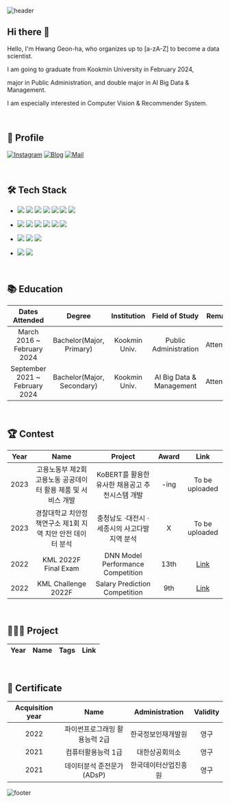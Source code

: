 ![header](https://capsule-render.vercel.app/api?type=waving&color=gradient&customColorList=2&height=250&section=header&text=WELCOME&fontSize=90&desc=%20This%20is%20GeonHa's%20Github!&animation=fadeIn&descSize=20&FontSize=40&descAlign=70&descAlignY=60&fontAlignY=40)



## Hi there 👋

Hello, I'm Hwang Geon-ha, who organizes up to [a-zA-Z] to become a data scientist.

I am going to graduate from Kookmin University in February 2024,

major in Public Administration, and double major in AI Big Data & Management.

I am especially interested in Computer Vision & Recommender System.

<br>

## 📌 Profile
[![Instagram](https://img.shields.io/badge/Instagram-dd2a7b?style=flat-square&logo=Instagram&logoColor=white)](https://instagram.com/9e0na?igshid=MmIzYWVlNDQ5Yg==) 
[![Blog](https://img.shields.io/badge/Velog-339933?style=flat-square&logo=Tistory&logoColor=white)](https://my-sticalnd.tistory.com/)
[![Mail](https://img.shields.io/badge/gunha8147@kookmin.ac.kr-02303A?style=flat-square&logo=Gmail&logoColor=white)](gunha8147@kookmin.ac.kr)

<br>


## 🛠 Tech Stack
- <img src="https://img.shields.io/badge/Python-3776AB?style=flat&logo=Python&logoColor=white"/> <img src="https://img.shields.io/badge/Pytorch-EE4C2C?style=flat&logo=Pytorch&logoColor=white"/> <img src="https://img.shields.io/badge/SQL-4479A1?style=flat&logo=MySQL&logoColor=white"/> <img src="https://img.shields.io/badge/Git-F05032?style=flat&logo=Git&logoColor=white"/> <img src="https://img.shields.io/badge/Tableau-E97627?style=flat&logo=Tableau&logoColor=white"/> <img src="https://img.shields.io/badge/R-276DC3?style=flat-square&logo=R&logoColor=white"/> <img src="https://img.shields.io/badge/QGIS-589632?style=flat-square&logo=Qgis&logoColor=white"/>

- <img src="https://img.shields.io/badge/Jupyter-F37626?style=flat-square&logo=Jupyter&logoColor=white"/>  <img src="https://img.shields.io/badge/Anaconda-44A833?style=flat-square&logo=Anaconda&logoColor=white"/> <img src="https://img.shields.io/badge/PyCharm-000000?style=flat-square&logo=PyCharm&logoColor=white"/> <img src="https://img.shields.io/badge/VSCode-007ACC?style=flat-square&logo=Visual Studio Code&logoColor=white"/>  <img src="https://img.shields.io/badge/Google Colab-F9AB00?style=flat-square&logo=Google Colab&logoColor=white"/> <img src="https://img.shields.io/badge/Streamlit-FF4B4B?style=flat-square&logo=Streamlit&logoColor=white"/> 


- <img src="https://img.shields.io/badge/Github-181717?style=flat&logo=Github&logoColor=white"/>  <img src="https://img.shields.io/badge/Slack-4A154B?style=flat&logo=Slack&logoColor=white"/> <img src="https://img.shields.io/badge/Notion-000000?style=flat&logo=Notion&logoColor=white"/>

- <img src="https://img.shields.io/badge/Mac-DD0031?style=flat&logo=Macos&logoColor=white"/> <img src="https://img.shields.io/badge/Window-0078D6?style=flat&logo=Windows&logoColor=white"/> 

<br>


## 📚 Education
|Dates Attended|Degree|Institution|Field of Study|Remarks|
|:---:|:---:|:---:|:---:|:---:|
|March 2016 ~ February 2024|Bachelor(Major, Primary)|Kookmin Univ.| Public Administration|Attending|
|September 2021 ~ February 2024|Bachelor(Major, Secondary)|Kookmin Univ.|AI Big Data & Management|Attending|


<br>


## 🏆 Contest
|Year|Name|Project|Award|Link|
|:---:|:---:|:---:|:---:|:---:|
|2023|고용노동부 제2회 고용노동 공공데이터 활용 제품 및 서비스 개발|KoBERT를 활용한 유사한 채용공고 추천시스템 개발|-ing|To be uploaded|
|2023|경찰대학교 치안정책연구소 제1회 지역 치안 안전 데이터 분석|충청남도 ⋅대전시 ⋅세종시의 사고다발지역 분석|X|To be uploaded|
|2022|KML 2022F Final Exam | DNN Model Performance Competition|13th|<a href="https://www.kaggle.com/competitions/kml2022f-exam" target="_blank">Link</a>|
|2022|KML Challenge 2022F|Salary Prediction Competition|9th|<a href="https://www.kaggle.com/competitions/kml2022f" target="_blank">Link</a>|

<br>

## 👨🏻‍💻 Project
|Year|Name|Tags|Link|
|:---:|:---:|:---:|:---:|

<br>

## 📝 Certificate
|Acquisition year | Name| Administration|Validity|
|:---:|:---:|:---:|:---:|
|2022|파이썬프로그래밍 활용능력 2급|한국정보인재개발원|영구|
|2021|컴퓨터활용능력 1급|대한상공회의소|영구|
|2021|데이터분석 준전문가(ADsP)|한국데이터산업진흥원|영구|

![footer](https://capsule-render.vercel.app/api?type=waving&color=gradient&customColorList=2&height=150&section=footer)

